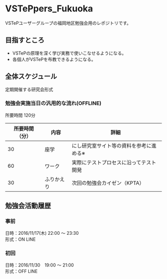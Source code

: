 # VSTePpers_Fukuoka
VSTePユーザーグループの福岡地区勉強会用のレポジトリです。

## 目指すところ
* VSTePの原理を深く学び実務で使いこなせるようになる。
* 各個人がVSTePを布教できるようになる。

## 全体スケジュール
定期開催する研究会形式

### 勉強会実施当日の汎用的な流れ(OFFLINE)
所要時間 120分

| 所要時間（分） | 内容 | 詳細 |
| --- | --- | --- |
| 30 | 座学 | にし研究室サイト等の資料を参考に進める※ |
| 60 | ワーク | 実際にテストプロセスに沿ってテスト開発 |
| 30 | ふりかえり | 次回の勉強会カイゼン（KPTA） |

## 勉強会活動履歴
### 事前
日時：2016/11/17(木) 22:00 ～ 23:30  
形式：ON LINE

### 初回
日時：2016/11/30　19:00 ～ 21:00  
形式：OFF LINE
